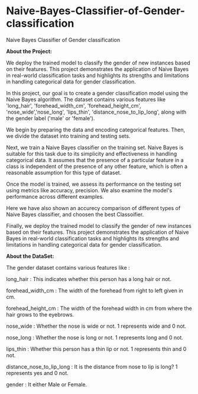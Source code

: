# Naive-Bayes-Classifier-of-Gender-classification
Naive Bayes Classifier of Gender classification

**About the Project:**

We deploy the trained model to classify the gender of new instances based on their features. This project demonstrates the application of Naive Bayes in real-world classification tasks and highlights its strengths and limitations in handling categorical data for gender classification.

In this project, our goal is to create a gender classification model using the Naive Bayes algorithm. The dataset contains various features like 'long_hair', 'forehead_width_cm', 'forehead_height_cm', 'nose_wide','nose_long', 'lips_thin', 'distance_nose_to_lip_long', along with the gender label ('male' or 'female').

We begin by preparing the data and encoding categorical features. Then, we divide the dataset into training and testing sets.

Next, we train a Naive Bayes classifier on the training set. Naive Bayes is suitable for this task due to its simplicity and effectiveness in handling categorical data. It assumes that the presence of a particular feature in a class is independent of the presence of any other feature, which is often a reasonable assumption for this type of dataset.

Once the model is trained, we assess its performance on the testing set using metrics like accuracy, precision. We also examine the model's performance across different examples.

Here we have also shown an accurecy comparison of different types of Naive Bayes classifier, and choosen the best Classoifier.

Finally, we deploy the trained model to classify the gender of new instances based on their features. This project demonstrates the application of Naive Bayes in real-world classification tasks and highlights its strengths and limitations in handling categorical data for gender classification.

**About the DataSet:**

The gender dataset contains various features like :

long_hair : This indicates whether this person has a long hair or not.

forehead_width_cm : The width of the forehead from right to left given in cm.

forehead_height_cm : The width of the forehead width in cm from where the hair grows to the eyebrows.

nose_wide : Whether the nose is wide or not. 1 represents wide and 0 not.

nose_long : Whether the nose is long or not. 1 represents long and 0 not.

lips_thin : Whether this person has a thin lip or not. 1 represents thin and 0 not.

distance_nose_to_lip_long : It is the distance from nose to lip is long? 1 represents yes and 0 not.

gender : It either Male or Female.
